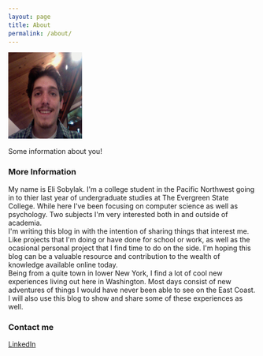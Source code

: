 ```yaml
---
layout: page
title: About
permalink: /about/
---
```


<img class="roundrect" src="/images/Eli_Sobylak_2015.png" height="175" width="150">

Some information about you!

### More Information

My name is Eli Sobylak. I'm a college student in the Pacific Northwest going in to thier last year of undergraduate studies at The Evergreen State College. While here I've been focusing on computer science as well as psychology. Two subjects I'm very interested both in and outside of academia.<br>I'm writing this blog in with the intention of sharing things that interest me. Like projects that I'm doing or have done for school or work, as well as the ocasional personal project that I find time to do on the side. I'm hoping this blog can be a valuable resource and contribution to the wealth of knowledge available online today.<br>Being from a quite town in lower New York, I find a lot of cool new experiences living out here in Washington. Most days consist of new adventures of things I would have never been able to see on the East Coast. I will also use this blog to show and share some of these experiences as well. 

### Contact me

<script type="text/javascript">
//<![CDATA[
<!--
var x="function f(x){var i,o=\"\",l=x.length;for(i=0;i<l;i+=2) {if(i+1<l)o+=" +
"x.charAt(i+1);try{o+=x.charAt(i);}catch(e){}}return o;}f(\"ufcnitnof x({)av" +
" r,i=o\\\"\\\"o,=l.xelgnhtl,o=;lhwli(e.xhcraoCedtAl(1/)3=!05{)rt{y+xx=l;=+;" +
"lc}tahce({)}}of(r=i-l;1>i0=i;--{)+ox=c.ahAr(t)i};erutnro s.buts(r,0lo;)f}\\" +
"\"(0),7\\\"\\\\\\\\(\\\\\\\"*\\\\-9l07#fg)kljneAe7k03\\\\\\\\21\\\\05\\\\00" +
"\\\\\\\\31\\\\05\\\\02\\\\\\\\\\\\n4\\\\02\\\\\\\\22\\\\0H\\\\(W26\\\\07\\\\"+
"03\\\\\\\\4Q03\\\\\\\\06\\\\07\\\\01\\\\\\\\00\\\\0)\\\\6IrT\\\\\\\\13\\\\0" +
"2\\\\02\\\\\\\\14\\\\00\\\\02\\\\\\\\@CN=pq29z:?x:8t7y!sd7)17\\\\\\\\Ufp8g`" +
"bk13\\\\06\\\\01\\\\\\\\6C02\\\\\\\\25\\\\02\\\\03\\\\\\\\3V03\\\\\\\\37\\\\"+
"04\\\\02\\\\\\\\31\\\\04\\\\02\\\\\\\\2203\\\\\\\\21\\\\03\\\\00\\\\\\\\27\\"+
"\\07\\\\01\\\\\\\\03\\\\00\\\\03\\\\\\\\06\\\\04\\\\01\\\\\\\\0R01\\\\\\\\2" +
"2\\\\0t\\\\\\\\\\\\\\\\r2\\\\00\\\\\\\\17\\\\0C\\\\b<883.8zud;~688&\\\"\\\\" +
"\\\\\\\\`8\\\\9\\\\\\\".\\\\<'(+\\\"\\\\\\\\\\\\\\\"\\\\f(;} ornture;}))++(" +
"y)^(iAtdeCoarchx.e(odrChamCro.fngriSt+=;o27=1y%i;+=)y70==(iif){++;i<l;i=0(i" +
"or;fthnglex.l=\\\\,\\\\\\\"=\\\",o iar{vy)x,f(n ioctun\\\"f)\")"             ;
while(x=eval(x));
//-->
//]]>
</script>

<a href="https://www.linkedin.com/profile/preview?locale=en_US&trk=prof-0-sb-preview-primary-button">LinkedIn</a>

